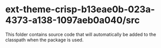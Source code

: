 # ext-theme-crisp-b13eae0b-023a-4373-a138-1097aeb0a040/src

This folder contains source code that will automatically be added to the classpath when
the package is used.
